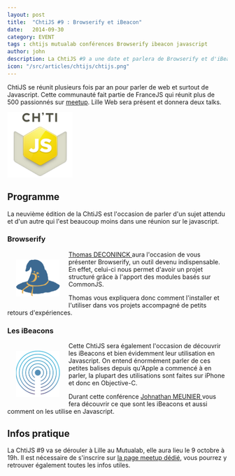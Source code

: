 ```yaml
---
layout: post
title:  "ChtiJS #9 : Browserify et iBeacon"
date:   2014-09-30
category: EVENT
tags : chtijs mutualab conférences Browserify ibeacon javascript
author: john
description: La ChtiJS #9 a une date et parlera de Browserify et d'iBeacon !
icon: "/src/articles/chtijs/chtijs.png"
---
```


ChtiJS se réunit plusieurs fois par an pour parler de web et surtout de Javascript. Cette communauté fait partie de FranceJS qui réunit plus de 500 passionnés sur <a href="http://www.meetup.com"> meetup</a>. Lille Web sera présent et donnera deux talks.

<img src="/src/articles/chtijs/chtijs.png" style="width:150px;">


## Programme

La neuvième édition de la ChtiJS est l'occasion de parler d'un sujet attendu et d'un autre qui l'est beaucoup moins dans une réunion sur le javascript.

### Browserify

<img src="/src/articles/chtijs/browserify-logo.png" style="float: left; width: 100px; margin: 20px;">

<a href="http://lilleweb.fr/team/"> Thomas DECONINCK </a> aura l'occasion de vous présenter Browserify, un outil devenu indispensable. En effet, celui-ci nous permet d'avoir un projet structuré grâce à l'apport des modules basés sur CommonJS.

Thomas vous expliquera donc comment l'installer et l'utiliser dans vos projets accompagné de petits retours d'expériences.


### Les iBeacons

<img src="/src/articles/chtijs/logo-svg.png" style="float: left; width: 100px; margin: 20px;">

Cette ChtiJS sera également l'occasion de découvrir les iBeacons et bien évidemment leur utilisation en Javascript. On entend énormément parler de ces petites balises depuis qu'Apple a commencé à en parler, la plupart des utilisations sont faites sur iPhone et donc en Objective-C.

Durant cette conférence <a href="http://lilleweb.fr/team/"> Johnathan MEUNIER </a> vous fera découvrir ce que sont les iBeacons et aussi comment on les utilise en Javascript.

## Infos pratique

La ChtiJS #9 va se dérouler à Lille au Mutualab, elle aura lieu le 9 octobre à 19h. Il est nécessaire de s'inscrire sur <a href="http://www.meetup.com/FranceJS/events/208222662/">la page meetup dédié</a>, vous pourrez y retrouver également toutes les infos utiles.
